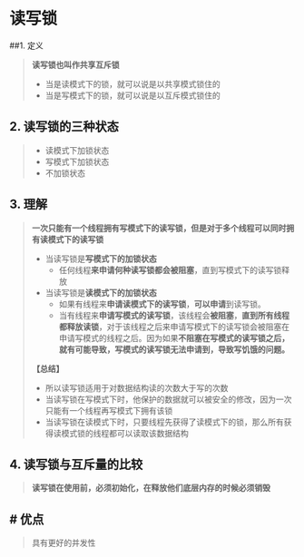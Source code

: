 # 读写锁

##1. 定义

> **读写锁也叫作共享互斥锁** 
>
> - 当是读模式下的锁，就可以说是以共享模式锁住的
> - 当是写模式下的锁，就可以说是以互斥模式锁住的



## 2. 读写锁的三种状态

> - 读模式下加锁状态
> - 写模式下加锁状态
> - 不加锁状态



## 3. 理解

> **一次只能有一个线程拥有写模式下的读写锁，但是对于多个线程可以同时拥有读模式下的读写锁**
>
> - 当读写锁是**写模式下的加锁状态**
>   - 任何线程**来申请何种读写锁都会被阻塞**，直到写模式下的读写锁释放
> - 当读写锁是**读模式下的加锁状态**
>   - 如果有线程来**申请读模式下的读写锁**，**可以申请**到读写锁。
>   - 当有线程来**申请写模式的读写锁**，该线程会**被阻塞**，**直到所有线程都释放读锁**，对于该线程之后来申请写模式下的读写锁会被阻塞在申请写模式的线程之后。因为如果**不阻塞在写模式的读写锁之后，就有可能导致，写模式的读写锁无法申请到，导致写饥饿的问题。**
>
> **【总结】**
>
> - 所以读写锁适用于对数据结构读的次数大于写的次数
> - 当读写锁在写模式下时，他保护的数据就可以被安全的修改，因为一次只能有一个线程再写模式下拥有该锁
> - 当读写锁在读模式下时，只要线程先获得了读模式下的锁，那么所有获得读模式锁的线程都可以读取该数据结构



## 4. 读写锁与互斥量的比较

> **读写锁在使用前，必须初始化，在释放他们底层内存的时候必须销毁**



## # 优点

> 具有更好的并发性




